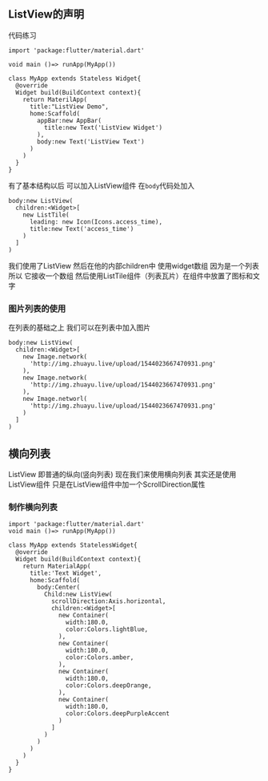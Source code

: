 ## ListView的声明
代码练习
```
import 'package:flutter/material.dart'

void main ()=> runApp(MyApp())

class MyApp extends Stateless Widget{
  @override
  Widget build(BuildContext context){
    return MaterilApp(
      title:"ListView Demo",
      home:Scaffold(
        appBar:new AppBar(
          title:new Text('ListView Widget')
        ),
        body:new Text('ListView Text')
      )
    )
  }
}

```
有了基本结构以后 可以加入ListView组件 在```body```代码处加入
```
body:new ListView(
  children:<Widget>[
    new ListTile(
      leading: new Icon(Icons.access_time),
      title:new Text('access_time')
    )
  ]
)
```
我们使用了ListView  然后在他的内部children中 使用widget数组 因为是一个列表 所以 它接收一个数组 
然后使用ListTile组件（列表瓦片）在组件中放置了图标和文字 


### 图片列表的使用 
在列表的基础之上 我们可以在列表中加入图片 
```
body:new ListView(
  children:<Widget>[
    new Image.network(
      'http://img.zhuayu.live/upload/1544023667470931.png'
    ),
    new Image.network(
      'http://img.zhuayu.live/upload/1544023667470931.png'
    ),
    new Image.networl(
      'http://img.zhuayu.live/upload/1544023667470931.png'
    )
  ]
)
```
## 横向列表 
ListView 即普通的纵向(竖向列表)  现在我们来使用横向列表 
其实还是使用ListView组件 只是在ListView组件中加一个ScrollDirection属性

### 制作横向列表 

```
import 'package:flutter/material.dart'
void main ()=> runApp(MyApp())

class MyApp extends StatelessWidget{
  @override
  Widget build(BuildContext context){
    return MaterialApp(
      title:'Text Widget',
      home:Scaffold(
        body:Center(
          Child:new ListView(
            scrollDirection:Axis.horizontal,
            children:<Widget>[
              new Container(
                width:180.0,
                color:Colors.lightBlue,
              ),
              new Container(
                width:180.0,
                color:Colors.amber,
              ),
              new Container(
                width:180.0,
                color:Colors.deepOrange,
              ),
              new Container(
                width:180.0,
                color:Colors.deepPurpleAccent
              )
            ]
          )
        )
      )
    )
  }
}

```